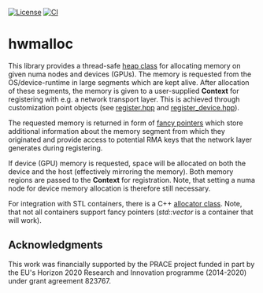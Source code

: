 [![License](https://img.shields.io/badge/License-BSD%203--Clause-blue.svg)](https://opensource.org/licenses/BSD-3-Clause)
[![CI](https://github.com/ghex-org/hwmalloc/actions/workflows/CI.yml/badge.svg)](https://github.com/ghex-org/hwmalloc/actions/workflows/CI.yml)
# hwmalloc

This library provides a thread-safe [heap class](include/hwmalloc/heap.hpp) for allocating memory on
given numa nodes and devices (GPUs). The memory is requested from the OS/device-runtime in large
segments which are kept alive.  After allocation of these segments, the memory is given to a
user-supplied **Context** for registering with e.g.  a network transport layer. This is achieved
through customization point objects (see [register.hpp](include/hwmalloc/register.hpp) and
[register_device.hpp](include/hwmalloc/register_device.hpp)).

The requested memory is returned in form of [fancy
pointers](include/hwmalloc/fancy_ptr/void_ptr.hpp) which store additional information about the
memory segment from which they originated and provide access to potential RMA keys that the network
layer generates during registering.

If device (GPU) memory is requested, space will be allocated on both the device and the host
(effectively mirroring the memory). Both memory regions are passed to the **Context** for
registration. Note, that setting a numa node for device memory allocation is therefore still
necessary.

For integration with STL containers, there is a C++ [allocator
class](include/hwmalloc/allocator.hpp). Note, that not all containers support fancy pointers
(*std::vector* is a container that will work).

## Acknowledgments
This work was financially supported by the PRACE project funded in part by the EU's Horizon 2020
Research and Innovation programme (2014-2020) under grant agreement 823767.
